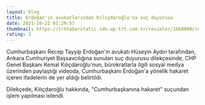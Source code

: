 ```yaml
--- 
layout: blog
title: Erdoğan'ın avukatlarından Kılıçdaroğlu'na suç duyurusu
date: 2021-10-21 01:29:57
thumbnail: https://trthaberstatic.cdn.wp.trt.com.tr/resimler/1668000/recep-tayyip-erdogan-aa-1668909.jpg
rating: 2
---
```

<p>
	Cumhurbaşkanı Recep Tayyip Erdoğan'ın avukatı Hüseyin Aydın tarafından, Ankara Cumhuriyet Başsavcılığına sunulan suç duyurusu dilekçesinde, CHP Genel Başkanı Kemal Kılıçdaroğlu'nun, bürokratlarla ilgili sosyal medya üzerinden paylaştığı videoda, Cumhurbaşkanı Erdoğan'a yönelik hakaret içeren ifadelerin de yer aldığı belirtildi.</p>
<p>
	Dilekçede, Kılıçdaroğlu hakkında, "Cumhurbaşkanına hakaret" suçundan işlem yapılması istendi.</p>
